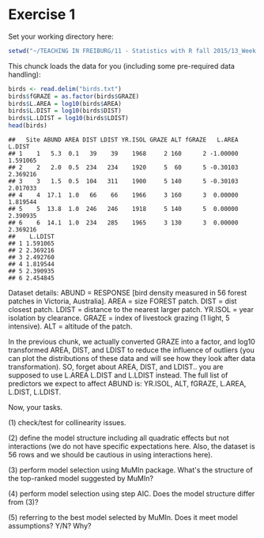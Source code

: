 # Exercise 1

Set your working directory here:

```r
setwd("~/TEACHING IN FREIBURG/11 - Statistics with R fall 2015/13_Week 2-3 wrap-up and exercises")
```


This chunck loads the data for you (including some pre-required data handling):

```r
birds <- read.delim("birds.txt")
birds$fGRAZE = as.factor(birds$GRAZE)
birds$L.AREA = log10(birds$AREA)
birds$L.DIST = log10(birds$DIST)
birds$L.LDIST = log10(birds$LDIST)
head(birds)
```

```
##   Site ABUND AREA DIST LDIST YR.ISOL GRAZE ALT fGRAZE   L.AREA   L.DIST
## 1    1   5.3  0.1   39    39    1968     2 160      2 -1.00000 1.591065
## 2    2   2.0  0.5  234   234    1920     5  60      5 -0.30103 2.369216
## 3    3   1.5  0.5  104   311    1900     5 140      5 -0.30103 2.017033
## 4    4  17.1  1.0   66    66    1966     3 160      3  0.00000 1.819544
## 5    5  13.8  1.0  246   246    1918     5 140      5  0.00000 2.390935
## 6    6  14.1  1.0  234   285    1965     3 130      3  0.00000 2.369216
##    L.LDIST
## 1 1.591065
## 2 2.369216
## 3 2.492760
## 4 1.819544
## 5 2.390935
## 6 2.454845
```

Dataset details:
ABUND =  RESPONSE [bird density measured in 56 forest patches in Victoria, Australia].
AREA =  size FOREST patch.
DIST = dist closest patch. 
LDIST =  distance to the nearest larger patch.
YR.ISOL = year isolation by clearance. 
GRAZE =  index of livestock grazing (1 light, 5 intensive).
ALT =  altitude of the patch.

In the previous chunk, we actually converted GRAZE into a factor, and log10 transformed AREA, DIST, and LDIST to reduce the influence of outliers (you can plot the distributions of these data and will see how they look after data transformation). SO, forget about AREA, DIST, and LDIST.. you are supposed to use L.AREA L.DIST and L.LDIST instead. The full list of predictors we expect to affect ABUND is: YR.ISOL, ALT, fGRAZE, L.AREA, L.DIST, L.LDIST.


Now, your tasks.

(1) check/test for collinearity issues.


(2) define the model structure including all quadratic effects but not interactions (we do not have specific expectations here. Also, the dataset is 56 rows and we should be cautious in using interactions here).



(3) perform model selection using MuMIn package. What's the structure of the top-ranked model suggested by MuMIn?



(4) perform model selection using step AIC. Does the model structure differ from (3)?



(5) referring to the best model selected by MuMIn. Does it meet model assumptions? Y/N? Why?



